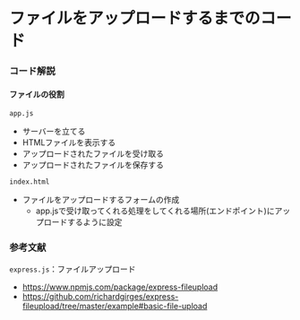 # ファイルをアップロードするまでのコード

### コード解説

#### ファイルの役割
`app.js`
- サーバーを立てる
- HTMLファイルを表示する
- アップロードされたファイルを受け取る
- アップロードされたファイルを保存する

`index.html`
- ファイルをアップロードするフォームの作成
    - app.jsで受け取ってくれる処理をしてくれる場所(エンドポイント)にアップロードするように設定
 
### 参考文献
`express.js`：ファイルアップロード
- https://www.npmjs.com/package/express-fileupload
- https://github.com/richardgirges/express-fileupload/tree/master/example#basic-file-upload

